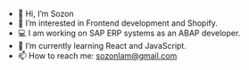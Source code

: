- 👋 Hi, I’m Sozon
- 👀 I’m interested in Frontend development and Shopify.
- 💻 I am working on SAP ERP systems as an ABAP developer.
- 🌱 I’m currently learning React and JavaScript.
- 📫 How to reach me: sozonlam@gmail.com
